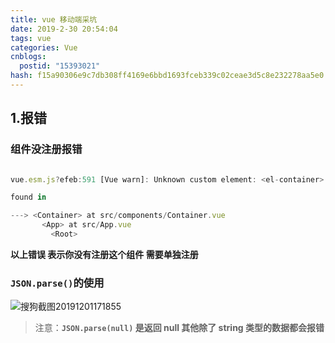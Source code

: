 ```yaml
---
title: vue 移动端采坑
date: 2019-2-30 20:54:04
tags: vue
categories: Vue
cnblogs:
  postid: "15393021"
hash: f15a90306e9c7db308ff4169e6bbd1693fceb339c02ceae3d5c8e232278aa5e0
---
```


## 1.报错

### 组件没注册报错

```js

vue.esm.js?efeb:591 [Vue warn]: Unknown custom element: <el-container> - did you register the component correctly? For recursive components, make sure to provide the "name" option.

found in

---> <Container> at src/components/Container.vue
       <App> at src/App.vue
         <Root>
```

**以上错误 表示你没有注册这个组件 需要单独注册**

### `JSON.parse()`的使用

![搜狗截图20191201171855](https://bitbw.top/public/img/my_gallery/搜狗截图20191201171855.jpg)

> 注意：**`JSON.parse(null)` 是返回 null 其他除了 string 类型的数据都会报错**
